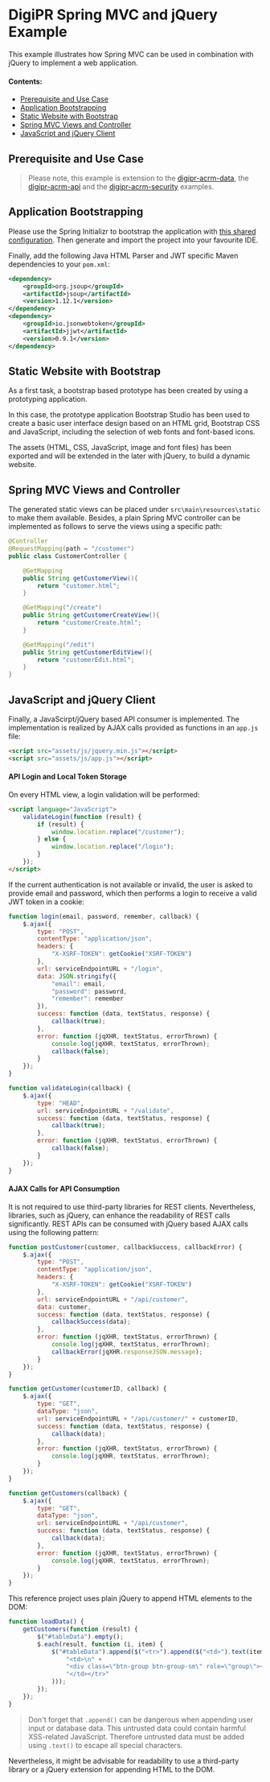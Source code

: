 # DigiPR Spring MVC and jQuery Example

This example illustrates how Spring MVC can be used in combination with jQuery to implement a web application.

#### Contents:
- [Prerequisite and Use Case](#prerequisite-and-use-case)
- [Application Bootstrapping](#application-bootstrapping)
- [Static Website with Bootstrap](#static-website-with-bootstrap)
- [Spring MVC Views and Controller](#spring-mvc-views-and-controller)
- [JavaScript and jQuery Client](#javascript-and-jquery-client)

## Prerequisite and Use Case

> Please note, this example is extension to the [digipr-acrm-data](https://github.com/DigiPR/digipr-acrm/tree/master/digipr-acrm-data), the [digipr-acrm-api](https://github.com/DigiPR/digipr-acrm/tree/master/digipr-acrm-api) and the [digipr-acrm-security](https://github.com/DigiPR/digipr-acrm/tree/master/digipr-acrm-security) examples.


## Application Bootstrapping

Please use the Spring Initializr to bootstrap the application with [this shared configuration](https://start.spring.io/#!type=maven-project&language=java&platformVersion=2.2.1.RELEASE&packaging=jar&jvmVersion=1.8&groupId=rocks.process.acrm&artifactId=digipr-acrm-web&name=digipr-acrm-web&description=demo%20project%20for%20spring%20boot&packageName=rocks.process.acrm&dependencies=data-jpa,web,security,h2,postgresql,configuration-processor).
Then generate and import the project into your favourite IDE.

Finally, add the following Java HTML Parser and JWT specific Maven dependencies to your `pom.xml`:

```XML
<dependency>
    <groupId>org.jsoup</groupId>
    <artifactId>jsoup</artifactId>
    <version>1.12.1</version>
</dependency>
<dependency>
	<groupId>io.jsonwebtoken</groupId>
	<artifactId>jjwt</artifactId>
	<version>0.9.1</version>
</dependency>
```

## Static Website with Bootstrap

As a first task, a bootstrap based prototype has been created by using a prototyping application. 

In this case, the prototype application Bootstrap Studio has been used to create a basic user interface design based on an HTML grid, Bootstrap CSS and JavaScript, including the selection of web fonts and font-based icons.

The assets (HTML, CSS, JavaScript, image and font files) has been exported and will be extended in the later with jQuery, to build a dynamic website.

## Spring MVC Views and Controller

The generated static views can be placed under `src\main\resources\static` to make them available. Besides, a plain Spring MVC controller can be implemented as follows to serve the views using a specific path:

```Java
@Controller
@RequestMapping(path = "/customer")
public class CustomerController {

    @GetMapping
    public String getCustomerView(){
        return "customer.html";
    }

    @GetMapping("/create")
    public String getCustomerCreateView(){
        return "customerCreate.html";
    }

    @GetMapping("/edit")
    public String getCustomerEditView(){
        return "customerEdit.html";
    }
}
```

## JavaScript and jQuery Client

Finally, a JavaScirpt/jQuery based API consumer is implemented. The implementation is realized by AJAX calls provided as functions in an `app.js` file:

```HTML
<script src="assets/js/jquery.min.js"></script>
<script src="assets/js/app.js"></script>
```

#### API Login and Local Token Storage

On every HTML view, a login validation will be performed:
```HTML
<script language="JavaScript">
    validateLogin(function (result) {
        if (result) {
            window.location.replace("/customer");
        } else {
            window.location.replace("/login");
        }
    });
</script>
```

If the current authentication is not available or invalid, the user is asked to provide email and password, which then performs a login to receive a valid JWT token in a cookie:

```JavaScript
function login(email, password, remember, callback) {
    $.ajax({
        type: "POST",
        contentType: "application/json",
        headers: {
            "X-XSRF-TOKEN": getCookie("XSRF-TOKEN")
        },
        url: serviceEndpointURL + "/login",
        data: JSON.stringify({
            "email": email,
            "password": password,
            "remember": remember
        }),
        success: function (data, textStatus, response) {
            callback(true);
        },
        error: function (jqXHR, textStatus, errorThrown) {
            console.log(jqXHR, textStatus, errorThrown);
            callback(false);
        }
    });
}

function validateLogin(callback) {
    $.ajax({
        type: "HEAD",
        url: serviceEndpointURL + "/validate",
        success: function (data, textStatus, response) {
            callback(true);
        },
        error: function (jqXHR, textStatus, errorThrown) {
            callback(false);
        }
    });
}
```

#### AJAX Calls for API Consumption

It is not required to use third-party libraries for REST clients. Nevertheless, libraries, such as jQuery, can enhance the readability of REST calls significantly. REST APIs can be consumed with jQuery based AJAX calls using the following pattern:

```JavaScript
function postCustomer(customer, callbackSuccess, callbackError) {
    $.ajax({
        type: "POST",
        contentType: "application/json",
        headers: {
            "X-XSRF-TOKEN": getCookie("XSRF-TOKEN")
        },
        url: serviceEndpointURL + "/api/customer",
        data: customer,
        success: function (data, textStatus, response) {
            callbackSuccess(data);
        },
        error: function (jqXHR, textStatus, errorThrown) {
            console.log(jqXHR, textStatus, errorThrown);
            callbackError(jqXHR.responseJSON.message);
        }
    });
}

function getCustomer(customerID, callback) {
    $.ajax({
        type: "GET",
        dataType: "json",
        url: serviceEndpointURL + "/api/customer/" + customerID,
        success: function (data, textStatus, response) {
            callback(data);
        },
        error: function (jqXHR, textStatus, errorThrown) {
            console.log(jqXHR, textStatus, errorThrown);
        }
    });
}

function getCustomers(callback) {
    $.ajax({
        type: "GET",
        dataType: "json",
        url: serviceEndpointURL + "/api/customer",
        success: function (data, textStatus, response) {
            callback(data);
        },
        error: function (jqXHR, textStatus, errorThrown) {
            console.log(jqXHR, textStatus, errorThrown);
        }
    });
}
```

This reference project uses plain jQuery to append HTML elements to the DOM:
```JavaScript
function loadData() {
    getCustomers(function (result) {
        $("#tableData").empty();
        $.each(result, function (i, item) {
            $("#tableData").append($("<tr>").append($("<td>").text(item.id)).append($("<td>").text(item.name)).append($("<td>").text(item.email)).append($("<td>").text(item.mobile)).append($(
                "<td>\n" +
                "<div class=\"btn-group btn-group-sm\" role=\"group\"><a class=\"btn btn-light\" role=\"button\" href=\"/customer/edit?id=" + item.id + "\"> <i class=\"fa fa-edit\"></i></a><button class=\"btn btn-light\" type=\"button\" data-target=\"#confirm-modal\" data-toggle=\"modal\" data-id=\"" + item.id + "\"> <i class=\"fa fa-trash\"></i></button></div>\n" +
                "</td></tr>"
            )));
        });
    });
}
```

> Don't forget that `.append()` can be dangerous when appending user input or database data. This untrusted data could contain harmful XSS-related JavaScript. Therefore untrusted data must be added using `.text()` to escape all special characters.

Nevertheless, it might be advisable for readability to use a third-party library or a jQuery extension for appending HTML to the DOM.